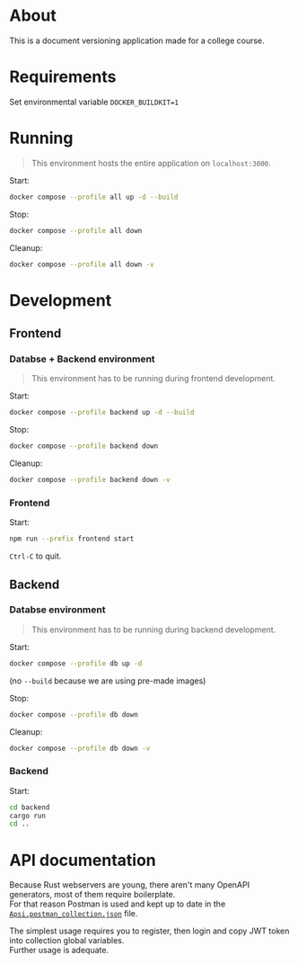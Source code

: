 # About

This is a document versioning application made for a college course.

# Requirements

Set environmental variable `DOCKER_BUILDKIT=1`

# Running

>This environment hosts the entire application on `localhost:3000`.

Start:
```sh
docker compose --profile all up -d --build
```

Stop:
```sh
docker compose --profile all down
```

Cleanup:
```sh
docker compose --profile all down -v
```

# Development

## Frontend

### Databse + Backend environment

>This environment has to be running during frontend development.

Start:
```sh
docker compose --profile backend up -d --build
```

Stop:
```sh
docker compose --profile backend down
```

Cleanup:
```sh
docker compose --profile backend down -v
```

### Frontend

Start:
```sh
npm run --prefix frontend start
```
`Ctrl-C` to quit.

## Backend

### Databse environment

>This environment has to be running during backend development.

Start:
```sh
docker compose --profile db up -d
```
(no `--build` because we are using pre-made images)

Stop:
```sh
docker compose --profile db down
```

Cleanup:
```sh
docker compose --profile db down -v
```

### Backend

Start:
```sh
cd backend
cargo run
cd ..
```

# API documentation

Because Rust webservers are young, there aren't many OpenAPI generators, most of them require boilerplate.  
For that reason Postman is used and kept up to date in the [`Apsi.postman_collection.json`](./Apsi.postman_collection.json) file.

The simplest usage requires you to register, then login and copy JWT token into collection global variables.  
Further usage is adequate.
